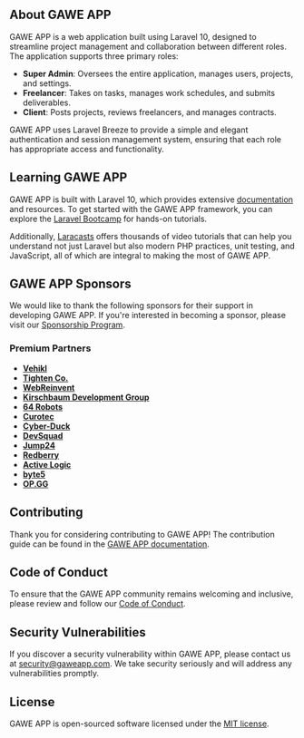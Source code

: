 

## About GAWE APP

GAWE APP is a web application built using Laravel 10, designed to streamline project management and collaboration between different roles. The application supports three primary roles:

- **Super Admin**: Oversees the entire application, manages users, projects, and settings.
- **Freelancer**: Takes on tasks, manages work schedules, and submits deliverables.
- **Client**: Posts projects, reviews freelancers, and manages contracts.

GAWE APP uses Laravel Breeze to provide a simple and elegant authentication and session management system, ensuring that each role has appropriate access and functionality.

## Learning GAWE APP

GAWE APP is built with Laravel 10, which provides extensive [documentation](https://laravel.com/docs) and resources. To get started with the GAWE APP framework, you can explore the [Laravel Bootcamp](https://bootcamp.laravel.com) for hands-on tutorials.

Additionally, [Laracasts](https://laracasts.com) offers thousands of video tutorials that can help you understand not just Laravel but also modern PHP practices, unit testing, and JavaScript, all of which are integral to making the most of GAWE APP.

## GAWE APP Sponsors

We would like to thank the following sponsors for their support in developing GAWE APP. If you're interested in becoming a sponsor, please visit our [Sponsorship Program](https://partners.laravel.com).

### Premium Partners

- **[Vehikl](https://vehikl.com/)**
- **[Tighten Co.](https://tighten.co)**
- **[WebReinvent](https://webreinvent.com/)**
- **[Kirschbaum Development Group](https://kirschbaumdevelopment.com)**
- **[64 Robots](https://64robots.com)**
- **[Curotec](https://www.curotec.com/services/technologies/laravel/)**
- **[Cyber-Duck](https://cyber-duck.co.uk)**
- **[DevSquad](https://devsquad.com/hire-laravel-developers)**
- **[Jump24](https://jump24.co.uk)**
- **[Redberry](https://redberry.international/laravel/)**
- **[Active Logic](https://activelogic.com)**
- **[byte5](https://byte5.de)**
- **[OP.GG](https://op.gg)**

## Contributing

Thank you for considering contributing to GAWE APP! The contribution guide can be found in the [GAWE APP documentation](https://laravel.com/docs/contributions).

## Code of Conduct

To ensure that the GAWE APP community remains welcoming and inclusive, please review and follow our [Code of Conduct](https://laravel.com/docs/contributions#code-of-conduct).

## Security Vulnerabilities

If you discover a security vulnerability within GAWE APP, please contact us at [security@gaweapp.com](mailto:security@gaweapp.com). We take security seriously and will address any vulnerabilities promptly.

## License

GAWE APP is open-sourced software licensed under the [MIT license](https://opensource.org/licenses/MIT).
